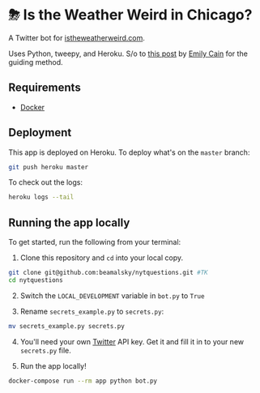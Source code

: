 # ⛈ Is the Weather Weird in Chicago?

A Twitter bot for [istheweatherweird.com](http://www.istheweatherweird.com/).

Uses Python, tweepy, and Heroku. S/o to [this post](https://dev.to/emcain/how-to-set-up-a-twitter-bot-with-python-and-heroku-1n39) by [Emily Cain](https://emcain.github.io/) for the guiding method.

## Requirements

- [Docker](https://www.docker.com/)

## Deployment

This app is deployed on Heroku. To deploy what's on the `master` branch:

  ```bash
  git push heroku master
  ```

To check out the logs:

  ```bash
  heroku logs --tail
  ```

## Running the app locally

To get started, run the following from your terminal:

1. Clone this repository and `cd` into your local copy.

  ```bash
  git clone git@github.com:beamalsky/nytquestions.git #TK
  cd nytquestions
  ```

2. Switch the `LOCAL_DEVELOPMENT` variable in `bot.py` to `True`

3. Rename `secrets_example.py` to `secrets.py`:

  ```bash
  mv secrets_example.py secrets.py
  ```

4. You'll need your own [Twitter](https://developer.twitter.com/en/docs/basics/authentication/guides/access-tokens) API key. Get it and fill it in to your new `secrets.py` file.

5. Run the app locally!

  ```bash
  docker-compose run --rm app python bot.py
  ```
